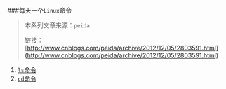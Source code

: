 ###每天一个`Linux`命令

> 本系列文章来源：`peida`  
>
> 链接：[http://www.cnblogs.com/peida/archive/2012/12/05/2803591.html](http://www.cnblogs.com/peida/archive/2012/12/05/2803591.html)

1. [`ls`命令](1-ls-command.md)
2. [`cd`命令](2-cd-command.md)



